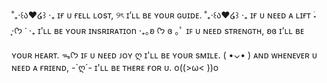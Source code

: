 ˚₊‧꒰ა❤︎໒꒱ ‧₊
ɪғ ᴜ ғᴇʟʟ ʟᴏsᴛ, ୨ৎ
ɪ’ʟʟ ʙᴇ ʏᴏᴜʀ ɢᴜɪᴅᴇ. ˚₊‧꒰ა❤︎໒꒱ ‧₊
ɪғ ᴜ ɴᴇᴇᴅ ᴀ ʟɪғᴛ  ࣪˖ ִֶָ⋅ᡣ𐭩 ་ ‧₊
ɪ’ʟʟ ʙᴇ ʏᴏᴜʀ ɪɴsʀɪʀᴀтɪon ‧₊｡ʚ ᡣ𐭩 ɞ ｡ﾟ
ɪꜰ ᴜ ɴᴇᴇᴅ ѕᴛʀᴇɴɢᴛʜ, ʚɞ
ɪ’ʟʟ ʙᴇ ʏᴏᴜʀ ʜᴇᴀʀᴛ. ᯓᡣ𐭩
ɪꜰ ᴜ ɴᴇᴇᴅ ᴊᴏʏ ღ 
ɪ'ʟʟ ʙᴇ ʏᴏᴜʀ sᴍɪʟᴇ. ( •⌄• )
ᴀɴᴅ ᴡʜᴇɴᴇᴠᴇʀ ᴜ ɴᴇᴇᴅ ᴀ ғʀɪᴇɴᴅ, -`ღ´-
ɪ'ʟʟ ʙᴇ ᴛʜᴇʀᴇ ғᴏʀ ᴜ. o((>ω< ))o
